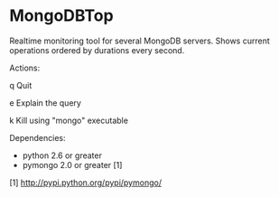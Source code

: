MongoDBTop
==========

Realtime monitoring tool for several MongoDB servers. Shows current operations ordered by durations every second.

Actions:

q	Quit

e	Explain the query

k   Kill using "mongo" executable

Dependencies:

* python 2.6 or greater
* pymongo 2.0 or greater [1]

[1] http://pypi.python.org/pypi/pymongo/
